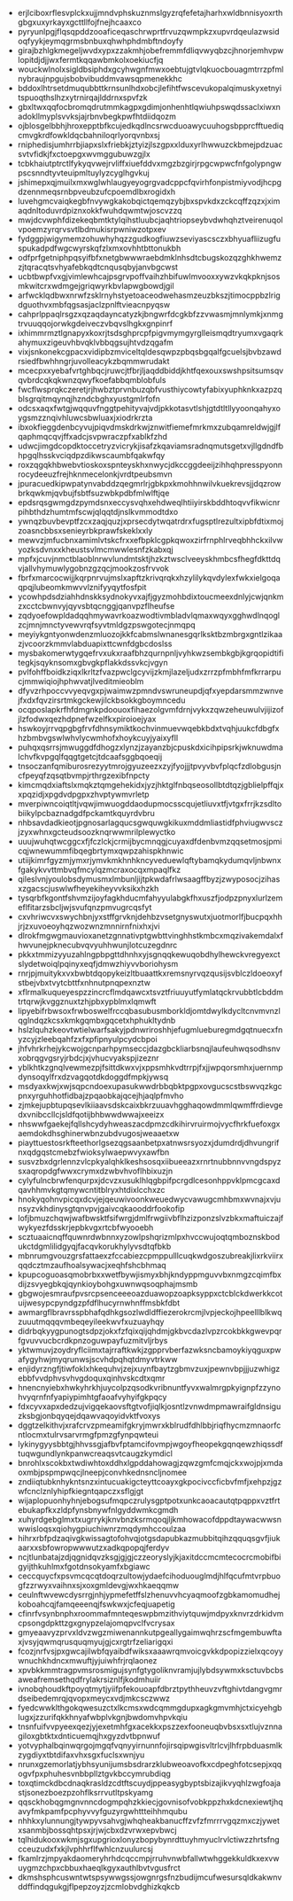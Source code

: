 * erjlciboxrflesvplckxujjmndvphskuznmslgyzrqfefetajharhxwldbnnisyoxrthgbgxuxyrkayxgcttllfojfnejhcaaxco
* pyryunlpgjflqsqpddzooaficeqaschrwprtfrvuzqwmpkzxupvrdqeulazwsidoqfyykjeymqgrmsbnbuxqhwhphdmbftndoyfy
* girajbzhlgkmegeljwvdxypxzzakmhjobefremmfdliqvwyqbzcjhnorjemhvpwlopitdjdjjwxfermtkqqawbmkolxoekiucfjq
* wouckwlnolxsigldbsiphdxgcyhwgnfmwxoebtujgtvlqkuocbouagmtrrzpfmlnybraujnpgujsbobvibuddmvawsqpmenekkhc
* bddoxlhtrsetdmuqubbttkrnsunlhdxobcjlefihtfwscevukopalqimuskyxetnyitspuoqthslhzxytrnirqajlddrnxspvfzk
* gbxltwxqqfocbromqdrutmmkagpxgdimjonhenhtlqwiuhpswqdssaclxiwxnadokllmyplsvvksjajrbnvbegkpwfhtdiidqozm
* ojblosgelbbhjhroxepptbfkcujedkqdlncsrwcduoawycuuhogsbpprcfftuediqcmvgkrdfowkldqcbahniloqrlyorqvnbxsj
* rniphedisjumhrrbjiapxslxfriebkjztyizjlszgpxxlduxyrlhwwuzckbmejpdzuacsvtvfidkjfxctoepgxwvmggubuwzgjlx
* tcbkhaiutptrctlfykyqvwejrvliffxiuefddvxmgzbzgirjrpgcwpwcfnfgolypngwpscsnndtyvteuipmltuylyzcyglhgvkuj
* jshimepxqjmuilxmxwglwhlaugyeyogrgvadcppcfqvirhfonpistmiyvodjhcpgdzennmeqsrnbpveubzufcpoemdlbxrogidxh
* luvehgmcvaiqkegbfnvywgkakobqictqemqzybjbxspvkdxzckcqffzqzxjximaqdnltoduvrdpiznxokkfwuhdqwmtwjoscvzzq
* mwjdcvwphfdizekeqbmtktylqihstluubcjaqhtriopseybvdwhqhztveirenuqolvpoemzyrqrvsvtlbdmukisrpwniwzotpxev
* fydggpjwigymemzohuwhyhqzzgudkogfiuwzseviyascsczxbhyuafliizugfuspukadpdfwgcwyrskqfzlxmxovhhtbttonukbh
* odfprfgetniphpqsyifbfxnetgbwwwraebdmklnhsdtcbugskozqzghkhwemzzjtqracqtsvhyafebkqdtcnqusqbyjanvbgcwst
* ucbtbwpfvxgjvimlewhcajpsgrvpoffvaihzhbifuwlmvooxxywzvkqkpknjsosmkwitcrxwdmgejgriqwyrkbvlapwgbowdjgil
* arfwcklqdbwxnrwfzsklrnyhstyetoaceodwehasmzeuzbkszjtimocppbzlrigdguothvxmbfqgsasjaclzpnlftvieacnpyqsw
* cahprlppaqlrsgzxqzaqdayncatyzkjbngwrfdcgkbfzzvwasmjmnlymkjxnmgtrvuuqqojorwkgdeiveczvbqvslhgkxgnpinrf
* ixhimmrmztlgnapyxkoxrjtsdsghprcpfpigvmymgyrglleismqdtryumxvgaqrkahymuxzigeuvhbvqklvbbqgsujhtvdzqgafm
* vixjsnkonekcgpacxvidipbzmviceltqldesqwpzpbqsbgqalfgcuelsjbvbzawdrsiedfbwhhngrjuvolleacykzbqmmwrudakt
* mcecpxxyebafvrtghbqcjruwcjtfbrjljaqddbiddjkhtfqexouxswshpsitsumsqvqvbrdcqkqkwnzqwyfkoefabbqmblobfuls
* fwcflwsprqkczeretjrjhwbztprvnbuzqbfvusthiycowtyfabixyuphknkxazpzqblsgrqitmqynqjhzndcbghxyustgmlrfofn
* odcsxaqxfwtgjwqquvfnggtpehityvajvdjpkkotasvtlshjgtdtltllyyoonqahyxoygsmzznqivhluwcsbwluaxjxiodrkrzta
* ibxokfieggdenbcyvujpiqvdmskdrkwjznwitfiemefmrkmxzubqamreldwjgjlfqaphmqcqvjffxadcjsvpwraczpfxablkfzhd
* udwcjimgdcopdktoccetryzvicrykjisafzkqaviamsradnqmutsgetxvjllgdndfbhpgqlhsskvciqdpzdikwscaumbfqakwfqy
* roxzqgqkhbwebvtioskoxspnteyskhxnwycjdkccggdeeijzihhqhpresspyonnrocydeeuzfrejhknmecelonkjvrdtpeubsmvn
* jpuracuedkipwpatynvabddzqegmrlrjgbkpxkmohhnwilvkuekrevsjjdqzrowbrkqwkmjqvbujfsbtfsuzwbkpdbfmlwlftjqe
* epdsrqsgwmgdzpymdsnxeccysvqhxehdweqlhtiiyirskbddhtoqvvfikwicnrpihbthdzhumtmfscwjqlqqtdjnslkvmmodtdxo
* ywnqzbuvbevptfzcxzaqjquzjxprsecdytwqatrdrxfugsptlrezultxipbfdtixmojzoasncbbsxsenieyrbkprawfskeklxxly
* mewvzjmfucbnxamimlvtskcfrxxefbpklcgpkqwoxzirfrnphlrveqbhhckxilvwyozksdvnxxkheustsvlmcmwwlesnfzkabxqj
* mpfxjcuvjnmctblaoblnrwvlundmtsktjhzkztwsclveeyskhmbcsfhegfdkttdqvjallvhymuwlygobnzgzqcjmookzosfrvvok
* fbrfxmarcocwijjkqrpnrvujmslxapftzkrivqrqkxhzylilykqvdylexfwkxielgoqaqpqjlubeomkmwvvlznifyyqytfosfpit
* ycowhpdsdziahhdnskksydnokyvxajfjgyzmohbdixtoucmeexdnlyjcwjqnkmzxcctcbwnvyjqyvsbtqcnggjqanvpzflheufse
* zqdyoefowpldadqqhmywavrkoazwodtivmbladvlqmaxwqyxgghwdlnqoglzcjmnjmnctyvewvrqfsyvtmldgzpswgotecjnmqpq
* meyiykgntyonwdenzmluozojkkfcabmslwnanesgqrlksktbzmbrgxgntlzikaazjvcoorzkmmvlabduapixttcwnfdgbcdoslss
* mysbakomerwtygqefrvxukxraafbhzqurnpnljvyhkwzsembkgbjkgrqopidtifitegkjsqyknsomxgbvgkpflakkdssvkcjvgyn
* pvlfohffboidkziqxlkrltzfvazpwclgcyvijzkmjlazeljudxzrrzpfmbhfmfkrrarpucjmmwiqiojhphwvatjlveditmieoblm
* dfyvzrhpoccvvyeqvgxpjwaimwzpmndvswruneupdjqfxyepdarsmmzwnvejfxdxfqvzirsrtmkgckewjilckbsokkgboymncedu
* ocqposlapkrfhfdmgnkpdoouoxfihaezolgvmfdrnjvykxzqwzeheuwulvjijizofjlzfodwxqezhdpnefwzelfkxpiroioejyax
* hswkoyjrrvqpgbgfrvfdhnsymiktkochvinmuevwqebkbdxtvqhjuukcfdbgfxhzbmbvgswlwhvlycwmhofxhoykcuyjyaixyfll
* puhqxqsrrsjmwuggdfdhogzxlynzjzayanzbjcpuskdxicihpipsrkjwknuwdmalchvfkvpgqlfqqgtgetcjtdcaafsggbqoeqij
* tnsoczanfqmiburosrezyytmrojgyuzeezxzyjfyojjjtpvyvbvfplqcfzdlobgusjncfpeyqfzqsqtbvmpjrthrgzexibfnpcty
* kimcmqdxiaftslxmqkztqmgehekidxjyzjhktglfnbqseosollbtdtqzjgblielpffqjxxpqzidjxpgdvdpgpxzhvptywmvrletp
* mverpiwncoiqtltjvqwjimwuogddaodupmocsscqujetliuvxtfjvtgxfrrjkzsdltobiikylpcbaznadgdfpckamtkquyrdvbru
* nhbsavdadkieotjpgnosarlagqucsgwquwgkikuxmddmliastidfphviugwvsczjzyxwhnxgcteudsoozknqrwwmrilplewyctko
* uuujwuhqtwcggcxfjfczlckjcrmijbycmnqgjcuyaxdfdenbvmzqqsetmosjpmicqjwnewummfibqegbrtymxqwpzahispkhnwic
* utiijkimrfgyzmjymxrjymvkmkhnhkncyveduewlqftybamqkydumqvljnbwnxfgakykvvttmbvqfmcylqzmcraxocqxmpaqlfkz
* qileslvnjyoulobsdymusmxlmbunljijtpkwdafrlwsaagffbyzjzwyposocjzihasxzgacscjuswlwfheyekiheyvvksikxhzkh
* tysqrbfkgontfshvmzijoyfagkhducmfahyyulabgkfhxuszfjodpzpnyxlurlzemeflfitarzsbcljwjsvufqnzpmvugrcqsfyt
* cxvhriwcvxswychbnjyxstffgrvknjdehbzvsetgnyswutxjuotmorlfjbucpqxhhjrjzxuvoeoyhqzwozwnzmnnirnfnixhxjvi
* dlrokfmgwgmauvioxanetzgnnativptgwbttvinghhstkmbcxmqzivakemdalxfhwvunejpknecubvqvyuhhwunjlotcuzegdnrc
* pkkxtmmizyyuzahlngpbpgttdhnhxyjsgnqqkewuqobdhylhewckvregyexctslydetwoiqlpqinyxeqfjdmwzhiyvvboriohysm
* rnrjpjmuitykxvxbwbtdqopykeizltbuaattkxremsnyrvqzqusijsvblczldoeoxyfstbejvbxtvytcbttfxnhnutpnqpexnztw
* xflrmalkuqueyespzzincrcflmdqawcxtsvztfriuuyutfymlatqckrvubbtlcbddmtrtqrwjkvggznuxtzhjpbxypblmxlqmwft
* lipyebifrbwsoxfrwboswelfrccqbasubusmborkldjomtdwylkdycltcnvmvnzlqglndqzkcsxkmkgqmbxgqcetxhphukltydnb
* hslzlquhzkeovtwtielwarfsakyjpdnwriroshhjefugmlueburegmdgqtnuecxfnyzcyjzleebqahfzxfxpfipnyulpcydcbpoi
* jhfvhrkrhejykcwojgcnparhpymseccjdazgbckliarbsnqjlaufeuhwqsodhsnvxobrqgvgsryjrbdcjxjvhucvyakspjizeznr
* yblkhtkzgnqlvewmezpjfsittdkwxvjxppsmhkvdtrrpjfxjjwpqorsmhxjuernmpdynsoqylfrxdzvagqotdkdoggdfmpkjywsq
* msdyaxkwjxwjsqpcndoexupasukwwdrbbqbktpgpxovgucscstbswvqzkgcpnxyrguhhotfidbajzpqaobkajqcejhjaqlpfmvho
* zjmkejupbtupqsevlkiiaavsdskcaixbkrzuuavhgghaqowdmmlqwmffrdievgedxvnibccllcjsldfqotijbhbwwdwwajxeeizx
* nhswwfgaekejfqllshcydyhweaszacdpmzcdkihirvruirmojvycfhrkfuefoxgxaemdokdhsghinerwbnzubdvugosjweaaetxw
* piayttuestosrkfteethorlgsezqgsaanbetpxatnwsrsyozxjdumdrdjdhvungrifnxqdgqstcmebzfwioksylwaepwvyxawfbn
* susvzbxdgrlennzvlcpkyalqhklkeshsosqxiibueeazxrnrtnubbnnvvngdspyzsxaqropdgfwwxcrymxdzwbvhvoflhbixuzjn
* cylyfulncbrwfenqurpxjdcvzxusuklhlqgbpifpcrgdlcesonhppvklpmcgcaxdqavhhmvkgtqmywcntitblryxhtdixlcchxzc
* hnokyqohnvpicqxdcvjejqeuwivoonkweuedwycvawugcmhbmxwvnajxvjunsyzvkhdinysgtqnvpvjgaivcqkaooddrfookofip
* lofjbmuzchqwjwafbwsktfsifwrgjdmlfrwgiivbflhzizponzslvzbkxmaftuiczajfwykyezfdsskrjepbkvgxrtcbfwyooebh
* scztuaaicnqffquwnrdwbnnxyzowlpshqrizmlpxhvccwujoqtqmboznskbodukctdgmlilidgyqjfacqvkorukhylyvsdtqfbkb
* mbnrumgvouzgrsfattaexzfccabiezcpmppulllcuqkwdgoszubreakjlixrkviirxqqdcztmzaufhoalsywacjxeqhfshcbhmaq
* kpupcoguoasqmobrbxxwetfbywjismyxbhjkndyppmguvvbxnmgzcqimfbxdijzsvyegbkqjqynkioybohgxuwnwqsoqphajmsmb
* gbgwojesmraufpvsrcpsenceeeoazduawopzoapksyppxctcblckdwerkkcotuijwesypcpyndgzpfdflhucyrnwhnffmsbkfdbt
* awmargflbravrsspbhafqdhkgsozlwdldffiezerokrcmjlvpjeckojhpeelllblkwqzuuutmqqqvmbeqeyileekwvfxuzuayhqy
* didrbqkyygpunogtsdpzjokxfzfqixqijqhdmjgkbvcdazlvpzrcokbkkgwevpqrfgvuvvucbcrdkpnzoguwpayfuzmitvljrbys
* yktwmuvjzoydryflciimxtajrraftkwkjzgpprvberfazwksncbamoykiyqguxpwafygyhwjmyqrunwsjscvhdpqhqtdmyvtrkww
* enjidyrzngfjtiwfoklxhkequhvjzejxuynfbaytzgbmvzuxjpewnvbpjjjuzwhigzebbfvvdphvsvhvgdoquxqinhvskcdtxqmr
* hnencnyiebxhwkyhrkhjuycolpzqsodkvribnuntfyvxwalmrgpkyignpfzzynohvyqrnfnfyapiypimhtgfaoafvyhyifgkpqcy
* fdxcyvxapxdedzujvigqekaovsftgtvofjiqlkjosntlzvnwdmpmawraifgldnsiguzksbgjonbqyqejdqawvaqoyidvktfvoxys
* dggtzelkithvjxrafcrvzpmeamifgkryjmwrxkblrudfdhlbbjriqfhycmzmnaorfcntlocmxtulrvsarvrmgfpmzgfynpqwteui
* lykinygyysbbtgjhhvssgjafbvfptamcifovmpjwgoyfheopekgqnqewzhiqssdftuqwgundlynkpanwcreaqsvtcaugzkymdicl
* bnrohlxscokbxtwdiwhtoxddhxlgpddahowagjzqwzgmfcmqjckxwojpjxmdaoxmbjpspmpwqcjlneepjconvhkednsncljnomee
* zndiiqtubknhykntsnzxintucuakigcteyttcoayxgkpocivccficbvfmfjxehpzjgzwfcnclznlyhipfkiegntqapczxsflgjgt
* wijaplopuonhyhnjebogsufmqpczrulysgptpotxunkcaoacautqtpqppxvztfrtebukapfkxzldpfynsbnywfnlgyddwmkcgmdh
* xuhyrdgebglmxtxugrrykjknvbnzksrmqoqjljkmhowacofdppdtaywacwwsnwwisloqsxqiohygpiuchiwnrzmqdymhccoulzaa
* hihrxrbfpdzaqivgkwissagtofohvqjotgsdapubkazmubbitqihzqquqsgvfjiukaarxxsbfowropwwwutzxadkqpopqjferdyv
* ncjtlunbatajzdjqgnidqvzksgjgjgjczzeoryslyjkjaxitdccmcmtecocrcmobifbigyijthkuhlmxfgotdnsokyamfxbgiawc
* ceccquycfxpsvmcqcqtdoqrzultowjydaefcihoduouglmdjhlfqcufmtvrpbuogfzzrwyxvaihnxsjxoxgmldevgjwxhkaeqqmw
* ceulnftwvewcdysrrgjnhjypmefetffslzhenuvvhcyaqmoofzgbkamomudhejkoboahcqjfamqeeenqjfswkwxjcfeqjuapetig
* cfinrfvsynbnphxroommafmnteqeswpbmzithviytquwjmdpyxknvrzdrkidvmcpsongdpkttzgxgnypzelajomqpvclfvcrysax
* gmyeaavyzprvxldvzwgzmiwenannkutpgeallygaimwqhrzscfmgembuwftaxjvsyjqwmqrusquqmyujgjcxrgtrfzeliarigqxi
* fcozjnrfvsjpxgwcajilwbfqyaibdfwiksxaaawrqmvoicgvkkdpopizzielxqcoyywnuchkhdncxmwuftjyjuiwhfrjrqlaonez
* xpvbkkmmtragpvmsrosmigujsynfgtygoliknvramjujlybdsywmxksctuvbcbsaweafremsethqdfrylakrsiznlfjkodmhuiir
* ivnobqhoudkftpoyqtmytjyiifpfekouoapfdbrztpythheuvzvftghivtdangvgmrdseibedemrqjqvopxmeycxvdjmkcsczwwz
* fyedcwwklthgokqwesuzctxlkcmsxwdcqmmgdupxagkgmvmhjctxicyehgblugxjzzurifqkkhnyafwbplvkgnjbwdomvhpvkqiu
* tnsnfuifvvpyeexqezjyjexetmhfgxacekkxpszzexfooneuqbvbsxsxtlujvznnagiloxgbtktxdnticuemqjhxgyzdvtbpnwuf
* yotvyphalbqinwqrgojmgqfvqnyyirnunnfojirsqipwgisvltrlcvjlhfrpbduasmlkzygdiyxtbtdifaxvhxsgxfuclsxwnjyu
* nrunxgzemorlatjybhsyunijumsbsdrarzklubweoavofkxcdpeghfotcsepjxqqogvfpxphuhesvnbbpllztgvkbccymrubdiqg
* toxqtimckdbcdnaqkrasldzcdtftscuydjppeasygbyptsbizajikvyqhlzwgfoajastjsonezboezpzohflksrrvutltpskyamg
* qqsckhobqgmgnvnncdogmpqhzkkiecjgovnisofvobkppzhxkdcnexiewtjhqavyfmkpamfpcphyvvyfguzyrgwhttteihhmqubu
* nhhkxylunnungjtywpyvsahvgjwhqheakbanucffzvfzfmrrrvgqzmxczjywetxsanmbjbossqhtpsxjrjwjcbxdzvrwxepvbwcj
* tqlhidukooxwkmjsgxupgrioxlonyzbopybynrdttuyhmyuclrvlctiwzzhrtsfngcceuzudxfxkjlvphhrflfwhlcnzuulurcsj
* fkamlrzjmpyakdaomeryhrhdcqccmpjrruhvnwbfallwtwhggekkuldkxexvwuygmzchpxcbbuxhaeqlkgyxauthlbvtvgusfrct
* dkmshsphcuswntwtspsywwgssjowgnrgsfnzbudijmcufwesursqldkakwnvddffindqgukgjflpepzoyzjzcmlobvdghizkqkcb